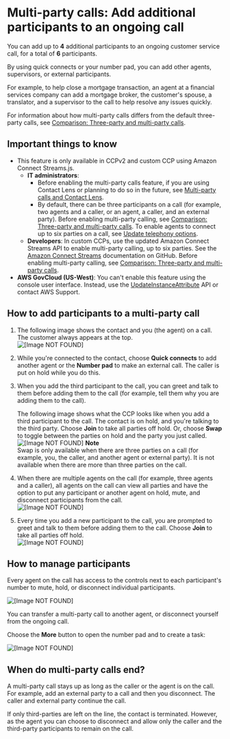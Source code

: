 # Multi\-party calls: Add additional participants to an ongoing call<a name="multi-party-calls"></a>

You can add up to **4** additional participants to an ongoing customer service call, for a total of **6** participants\. 

By using quick connects or your number pad, you can add other agents, supervisors, or external participants\.

For example, to help close a mortgage transaction, an agent at a financial services company can add a mortgage broker, the customer's spouse, a translator, and a supervisor to the call to help resolve any issues quickly\. 

For information about how multi\-party calls differs from the default three\-party calls, see [Comparison: Three\-party and multi\-party calls](amazon-connect-release-notes.md#comparison-multi-party)\.

## Important things to know<a name="important-things-multi-party-calls"></a>
+ This feature is only available in CCPv2 and custom CCP using Amazon Connect Streams\.js\.
  + **IT administrators**: 
    + Before enabling the multi\-party calls feature, if you are using Contact Lens or planning to do so in the future, see [Multi\-party calls and Contact Lens](enable-analytics.md#multiparty-calls-contactlens)\.
    + By default, there can be three participants on a call \(for example, two agents and a caller, or an agent, a caller, and an external party\)\. Before enabling multi\-party calling, see [Comparison: Three\-party and multi\-party calls](amazon-connect-release-notes.md#comparison-multi-party)\. To enable agents to connect up to six parties on a call, see [Update telephony options](update-instance-settings.md#update-telephony-options)\.
  + **Developers**: In custom CCPs, use the updated Amazon Connect Streams API to enable multi\-party calling, up to six parties\. See the [Amazon Connect Streams](https://github.com/amazon-connect/amazon-connect-streams/blob/master/Documentation.md#connectcoreinitccp) documentation on GitHub\. Before enabling multi\-party calling, see [Comparison: Three\-party and multi\-party calls](amazon-connect-release-notes.md#comparison-multi-party)\.
+ **AWS GovCloud \(US\-West\)**: You can't enable this feature using the console user interface\. Instead, use the [UpdateInstanceAttribute](https://docs.aws.amazon.com/connect/latest/APIReference/API_UpdateInstanceAttribute.html) API or contact AWS Support\.

## How to add participants to a multi\-party call<a name="add-participants-multi-party-calls"></a>

1. The following image shows the contact and you \(the agent\) on a call\. The customer always appears at the top\.  
![\[Image NOT FOUND\]](http://docs.aws.amazon.com/connect/latest/adminguide/images/ccp-multiparty-two-people.png)

1. While you're connected to the contact, choose **Quick connects** to add another agent or the **Number pad** to make an external call\. The caller is put on hold while you do this\. 

1. When you add the third participant to the call, you can greet and talk to them before adding them to the call \(for example, tell them why you are adding them to the call\)\. 

   The following image shows what the CCP looks like when you add a third participant to the call\. The contact is on hold, and you're talking to the third party\. Choose **Join** to take all parties off hold\. Or, choose **Swap** to toggle between the parties on hold and the party you just called\.  
![\[Image NOT FOUND\]](http://docs.aws.amazon.com/connect/latest/adminguide/images/ccp-multiparty-join-second-person.png)
**Note**  
Swap is only available when there are three parties on a call \(for example, you, the caller, and another agent or external party\)\. It is not available when there are more than three parties on the call\.

1. When there are multiple agents on the call \(for example, three agents and a caller\), all agents on the call can view all parties and have the option to put any participant or another agent on hold, mute, and disconnect participants from the call\.   
![\[Image NOT FOUND\]](http://docs.aws.amazon.com/connect/latest/adminguide/images/ccp-multiparty-mute-hold-drop1.png)

1. Every time you add a new participant to the call, you are prompted to greet and talk to them before adding them to the call\. Choose **Join** to take all parties off hold\.  
![\[Image NOT FOUND\]](http://docs.aws.amazon.com/connect/latest/adminguide/images/ccp-multiparty-join-third-person.png)

## How to manage participants<a name="manage-participants-multi-party-calls"></a>

Every agent on the call has access to the controls next to each participant's number to mute, hold, or disconnect individual participants\.

![\[Image NOT FOUND\]](http://docs.aws.amazon.com/connect/latest/adminguide/images/ccp-multiparty-overview.png)

You can transfer a multi\-party call to another agent, or disconnect yourself from the ongoing call\. 

Choose the **More** button to open the number pad and to create a task:

![\[Image NOT FOUND\]](http://docs.aws.amazon.com/connect/latest/adminguide/images/ccp-multiparty-more-options.png)

## When do multi\-party calls end?<a name="end-multi-party-calls"></a>

A multi\-party call stays up as long as the caller or the agent is on the call\. For example, add an external party to a call and then you disconnect\. The caller and external party continue the call\. 

If only third\-parties are left on the line, the contact is terminated\. However, as the agent you can choose to disconnect and allow only the caller and the third\-party participants to remain on the call\. 